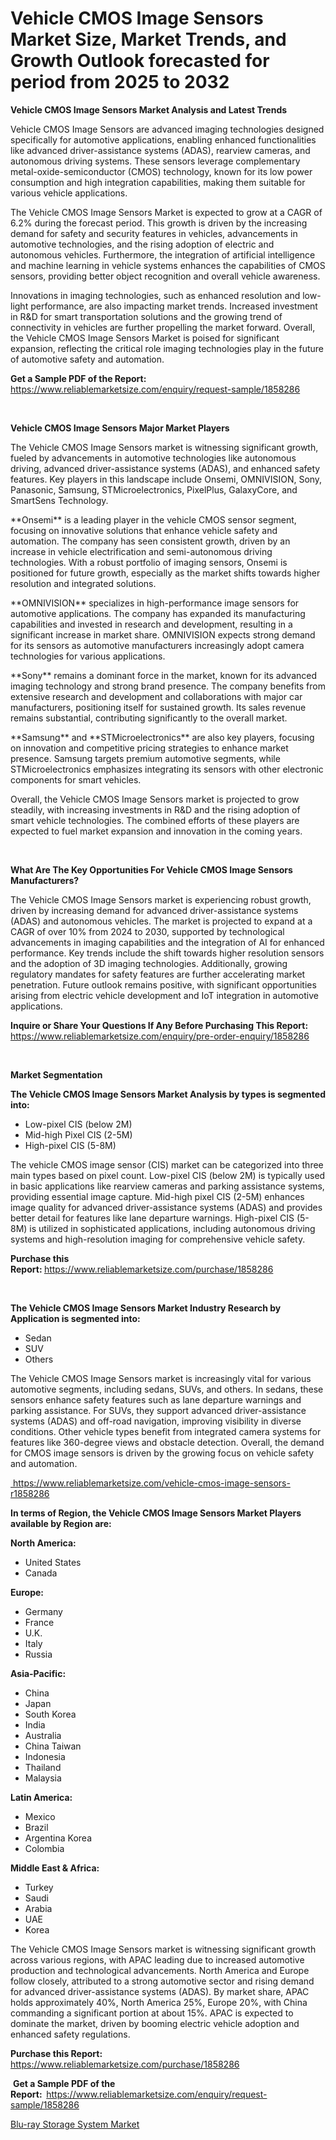<p><h1>Vehicle CMOS Image Sensors Market Size, Market Trends, and Growth Outlook forecasted for period from 2025 to 2032</h1></p><p><strong>Vehicle CMOS Image Sensors Market Analysis and Latest Trends</strong></p>
<p><p>Vehicle CMOS Image Sensors are advanced imaging technologies designed specifically for automotive applications, enabling enhanced functionalities like advanced driver-assistance systems (ADAS), rearview cameras, and autonomous driving systems. These sensors leverage complementary metal-oxide-semiconductor (CMOS) technology, known for its low power consumption and high integration capabilities, making them suitable for various vehicle applications.</p><p>The Vehicle CMOS Image Sensors Market is expected to grow at a CAGR of 6.2% during the forecast period. This growth is driven by the increasing demand for safety and security features in vehicles, advancements in automotive technologies, and the rising adoption of electric and autonomous vehicles. Furthermore, the integration of artificial intelligence and machine learning in vehicle systems enhances the capabilities of CMOS sensors, providing better object recognition and overall vehicle awareness.</p><p>Innovations in imaging technologies, such as enhanced resolution and low-light performance, are also impacting market trends. Increased investment in R&D for smart transportation solutions and the growing trend of connectivity in vehicles are further propelling the market forward. Overall, the Vehicle CMOS Image Sensors Market is poised for significant expansion, reflecting the critical role imaging technologies play in the future of automotive safety and automation.</p></p>
<p><strong>Get a Sample PDF of the Report:&nbsp;</strong> <a href="https://www.reliablemarketsize.com/enquiry/request-sample/1858286?utm_campaign=2213&utm_medium=2&utm_source=Github&utm_content=ia&utm_term=13022025&utm_id=vehicle-cmos-image-sensors">https://www.reliablemarketsize.com/enquiry/request-sample/1858286</a></p>
<p>&nbsp;</p>
<p><strong>Vehicle CMOS Image Sensors Major Market Players</strong></p>
<p><p>The Vehicle CMOS Image Sensors market is witnessing significant growth, fueled by advancements in automotive technologies like autonomous driving, advanced driver-assistance systems (ADAS), and enhanced safety features. Key players in this landscape include Onsemi, OMNIVISION, Sony, Panasonic, Samsung, STMicroelectronics, PixelPlus, GalaxyCore, and SmartSens Technology.</p><p>**Onsemi** is a leading player in the vehicle CMOS sensor segment, focusing on innovative solutions that enhance vehicle safety and automation. The company has seen consistent growth, driven by an increase in vehicle electrification and semi-autonomous driving technologies. With a robust portfolio of imaging sensors, Onsemi is positioned for future growth, especially as the market shifts towards higher resolution and integrated solutions.</p><p>**OMNIVISION** specializes in high-performance image sensors for automotive applications. The company has expanded its manufacturing capabilities and invested in research and development, resulting in a significant increase in market share. OMNIVISION expects strong demand for its sensors as automotive manufacturers increasingly adopt camera technologies for various applications.</p><p>**Sony** remains a dominant force in the market, known for its advanced imaging technology and strong brand presence. The company benefits from extensive research and development and collaborations with major car manufacturers, positioning itself for sustained growth. Its sales revenue remains substantial, contributing significantly to the overall market.</p><p>**Samsung** and **STMicroelectronics** are also key players, focusing on innovation and competitive pricing strategies to enhance market presence. Samsung targets premium automotive segments, while STMicroelectronics emphasizes integrating its sensors with other electronic components for smart vehicles.</p><p>Overall, the Vehicle CMOS Image Sensors market is projected to grow steadily, with increasing investments in R&D and the rising adoption of smart vehicle technologies. The combined efforts of these players are expected to fuel market expansion and innovation in the coming years.</p></p>
<p>&nbsp;</p>
<p><strong>What Are The Key Opportunities For Vehicle CMOS Image Sensors Manufacturers?</strong></p>
<p><p>The Vehicle CMOS Image Sensors market is experiencing robust growth, driven by increasing demand for advanced driver-assistance systems (ADAS) and autonomous vehicles. The market is projected to expand at a CAGR of over 10% from 2024 to 2030, supported by technological advancements in imaging capabilities and the integration of AI for enhanced performance. Key trends include the shift towards higher resolution sensors and the adoption of 3D imaging technologies. Additionally, growing regulatory mandates for safety features are further accelerating market penetration. Future outlook remains positive, with significant opportunities arising from electric vehicle development and IoT integration in automotive applications.</p></p>
<p><strong>Inquire or Share Your Questions If Any Before Purchasing This Report:</strong> <a href="https://www.reliablemarketsize.com/enquiry/pre-order-enquiry/1858286?utm_campaign=2213&utm_medium=2&utm_source=Github&utm_content=ia&utm_term=13022025&utm_id=vehicle-cmos-image-sensors">https://www.reliablemarketsize.com/enquiry/pre-order-enquiry/1858286</a></p>
<p>&nbsp;</p>
<p><strong>Market Segmentation</strong></p>
<p><strong>The Vehicle CMOS Image Sensors Market Analysis by types is segmented into:</strong></p>
<p><ul><li>Low-pixel CIS (below 2M)</li><li>Mid-high Pixel CIS (2-5M)</li><li>High-pixel CIS (5-8M)</li></ul></p>
<p><p>The vehicle CMOS image sensor (CIS) market can be categorized into three main types based on pixel count. Low-pixel CIS (below 2M) is typically used in basic applications like rearview cameras and parking assistance systems, providing essential image capture. Mid-high pixel CIS (2-5M) enhances image quality for advanced driver-assistance systems (ADAS) and provides better detail for features like lane departure warnings. High-pixel CIS (5-8M) is utilized in sophisticated applications, including autonomous driving systems and high-resolution imaging for comprehensive vehicle safety.</p></p>
<p><strong>Purchase this Report:&nbsp;</strong><a href="https://www.reliablemarketsize.com/purchase/1858286?utm_campaign=2213&utm_medium=2&utm_source=Github&utm_content=ia&utm_term=13022025&utm_id=vehicle-cmos-image-sensors">https://www.reliablemarketsize.com/purchase/1858286</a></p>
<p>&nbsp;</p>
<p><strong>The Vehicle CMOS Image Sensors Market Industry Research by Application is segmented into:</strong></p>
<p><ul><li>Sedan</li><li>SUV</li><li>Others</li></ul></p>
<p><p>The Vehicle CMOS Image Sensors market is increasingly vital for various automotive segments, including sedans, SUVs, and others. In sedans, these sensors enhance safety features such as lane departure warnings and parking assistance. For SUVs, they support advanced driver-assistance systems (ADAS) and off-road navigation, improving visibility in diverse conditions. Other vehicle types benefit from integrated camera systems for features like 360-degree views and obstacle detection. Overall, the demand for CMOS image sensors is driven by the growing focus on vehicle safety and automation.</p></p>
<p><a href="https://www.reliablemarketsize.com/vehicle-cmos-image-sensors-r1858286?utm_campaign=2213&utm_medium=2&utm_source=Github&utm_content=ia&utm_term=13022025&utm_id=vehicle-cmos-image-sensors">&nbsp;https://www.reliablemarketsize.com/vehicle-cmos-image-sensors-r1858286</a></p>
<p><strong>In terms of Region, the Vehicle CMOS Image Sensors Market Players available by Region are:</strong></p>
<p>
    <p> <strong> North America: </strong>
        <ul>
            <li>United States</li>
            <li>Canada</li>
        </ul>
        </p> 
    <p> <strong> Europe: </strong>
        <ul>
            <li>Germany</li>
            <li>France</li>
            <li>U.K.</li>
            <li>Italy</li>
            <li>Russia</li>
        </ul>
        </p> 
    <p> <strong> Asia-Pacific: </strong>
        <ul>
            <li>China</li>
            <li>Japan</li>
            <li>South Korea</li>
            <li>India</li>
            <li>Australia</li>
            <li>China Taiwan</li>
            <li>Indonesia</li>
            <li>Thailand</li>
            <li>Malaysia</li>
        </ul>
        </p> 
    <p> <strong> Latin America: </strong>
        <ul>
            <li>Mexico</li>
            <li>Brazil</li>
            <li>Argentina Korea</li>
            <li>Colombia</li>
        </ul>
        </p> 
    <p> <strong> Middle East & Africa: </strong>
        <ul>
            <li>Turkey</li>
            <li>Saudi</li>
            <li>Arabia</li>
            <li>UAE</li>
            <li>Korea</li>
        </ul>
    </p>
    </p>
<p><p>The Vehicle CMOS Image Sensors market is witnessing significant growth across various regions, with APAC leading due to increased automotive production and technological advancements. North America and Europe follow closely, attributed to a strong automotive sector and rising demand for advanced driver-assistance systems (ADAS). By market share, APAC holds approximately 40%, North America 25%, Europe 20%, with China commanding a significant portion at about 15%. APAC is expected to dominate the market, driven by booming electric vehicle adoption and enhanced safety regulations.</p></p>
<p><strong>Purchase this Report: </strong><a href="https://www.reliablemarketsize.com/purchase/1858286?utm_campaign=2213&utm_medium=2&utm_source=Github&utm_content=ia&utm_term=13022025&utm_id=vehicle-cmos-image-sensors">https://www.reliablemarketsize.com/purchase/1858286</a></p>
<p>&nbsp;<strong>Get a Sample PDF of the Report:&nbsp;&nbsp;</strong><a href="https://www.reliablemarketsize.com/enquiry/request-sample/1858286?utm_campaign=2213&utm_medium=2&utm_source=Github&utm_content=ia&utm_term=13022025&utm_id=vehicle-cmos-image-sensors">https://www.reliablemarketsize.com/enquiry/request-sample/1858286</a></p>
<p><strong></strong></p>
<p><p><a href="https://github.com/angelajermaine/Market-Research-Report-List-6/blob/main/blu-ray-storage-system-market.md?utm_campaign=2213&utm_medium=2&utm_source=Github&utm_content=ia&utm_term=13022025&utm_id=vehicle-cmos-image-sensors">Blu-ray Storage System Market</a></p></p>